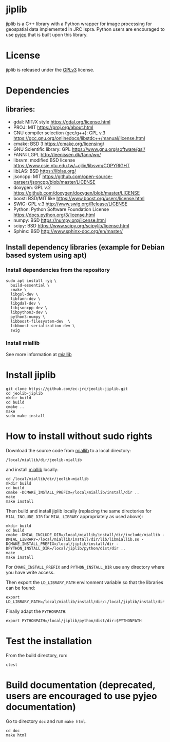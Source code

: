 # jiplib

jiplib is a C++ library with a Python wrapper for image processing for geospatial data implemented in JRC Ispra. Python users are encouraged to use [pyjeo](https://github.com/ec-jrc/jeolib-pyjeo) that is built upon this library.

# License

jiplib is released under the [GPLv3](https://www.gnu.org/licenses) license.

# Dependencies
 ## libraries: 

* gdal: MIT/X style https://gdal.org/license.html
* PROJ: MIT https://proj.org/about.html
* GNU compiler selection (gcc/g++): GPL v.3 https://gcc.gnu.org/onlinedocs/libstdc++/manual/license.html
* cmake: BSD 3 https://cmake.org/licensing/
* GNU Scientific library: GPL https://www.gnu.org/software/gsl/
* FANN: LGPL http://leenissen.dk/fann/wp/
* libsvm: modified BSD license https://www.csie.ntu.edu.tw/~cjlin/libsvm/COPYRIGHT
* libLAS: BSD https://liblas.org/
* jsoncpp: MIT https://github.com/open-source-parsers/jsoncpp/blob/master/LICENSE
* doxygen: GPL v.2 https://github.com/doxygen/doxygen/blob/master/LICENSE
* boost: BSD/MIT like https://www.boost.org/users/license.html
* SWIG: GPL v.3 http://www.swig.org/Release/LICENSE
* Python: Python Software Foundation License https://docs.python.org/3/license.html
* numpy: BSD https://numpy.org/license.html
* scipy: BSD https://www.scipy.org/scipylib/license.html
* Sphinx: BSD http://www.sphinx-doc.org/en/master/


## Install dependency libraries (example for Debian based system using apt)

### Install dependencies from the repository
```
sudo apt install -yq \
  build-essential \
  cmake \
  libgsl-dev \
  libfann-dev \
  libgdal-dev \
  libjsoncpp-dev \
  libpython3-dev \
  python3-numpy \
  libboost-filesystem-dev  \
  libboost-serialization-dev \
  swig
```

### Install miallib

See more information at [miallib](https://github.com/ec-jrc/jeolib-miallib)

# Install jiplib
```
git clone https://github.com/ec-jrc/jeolib-jiplib.git
cd jeolib-jiplib
mkdir build
cd build
cmake ..
make
sudo make install
```

# How to install without sudo rights

Download the source code from [miallib](https://github.com/ec-jrc/jeolib-miallib) to a local directory:
```
/local/miallib/dir/jeolib-miallib
```

and install [miallib](https://github.com/ec-jrc/jeolib-miallib) locally:

```
cd /local/miallib/dir/jeolib-miallib
mkdir build
cd build
cmake -DCMAKE_INSTALL_PREFIX=/local/miallib/install/dir ..
make
make install
```

Then build and install jiplib locally (replacing the same directories for `MIAL_INCLUDE_DIR` for `MIAL_LIBRARY` appropriately as used above):

```
mkdir build
cd build
cmake -DMIAL_INCLUDE_DIR=/local/miallib/install/dir/include/miallib -DMIAL_LIBRARY=/local/miallib/install/dir/lib/libmiallib.so -DCMAKE_INSTALL_PREFIX=/local/jiplib/install/dir -DPYTHON_INSTALL_DIR=/local/jiplib/python/dist/dir ..
make
make install
```

For `CMAKE_INSTALL_PREFIX` and `PYTHON_INSTALL_DIR` use any directory where you have write access.

Then export the `LD_LIBRARY_PATH` environment variable so that the libraries can be found:

```
export LD_LIBRARY_PATH=/local/miallib/install/dir/:/local/jiplib/install/dir
```

Finally adapt the `PYTHONPATH`:

```
export PYTHONPATH=/local/jiplib/python/dist/dir:$PYTHONPATH
```

# Test the installation

From the build directory, run:
```
ctest
```

# Build documentation (deprecated, users are encouraged to use pyjeo documentation)

Go to directory `doc` and run `make html`.
```
cd doc
make html
```
